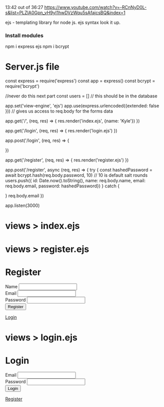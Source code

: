 13:42 out of 36:27  https://www.youtube.com/watch?v=-RCnNyD0L-s&list=PLZlA0Gpn_vH9yI1hwDVzWqu5sAfajcsBQ&index=1

ejs - templating library for node js. ejs syntax look it up.

### Install modules
npm i express ejs
npm i bcrypt



# Server.js file

const express = require('express')
const app = express()
const bcrypt = require('bcrypt')

//never do this next part
const users = [] // this should be in the database



app.set('view-engine', 'ejs')
app.use(express.urlencoded({extended: false })) // gives us access to req.body for the forms data

app.get('/', (req, res) => {
  res.render('index.ejs', {name: 'Kyle'})
})

app.get('/login', (req, res) => {
  res.render('login.ejs')
})

app.post('/login', (req, res) => {

})

app.get('/register', (req, res) => {
  res.render('register.ejs')
})

app.post('/register', async (req, res) => {
  try {
    const hashedPassword = await bcrypt.hash(req.body.password, 10) // 10 is default salt rounds
    users.push({ id: Date.now().toString(), name: req.body.name, email: req.body.email, password: hashedPassword})
  } catch {

  }
  req.body.email
})


app.listen(3000)

# views > index.ejs
<!-- <h1> Hi <%= name %></h1>  // ejs syntax, what ever the hell that is -->

# views > register.ejs
<h1>Register</h1>
<form action= '/register' method='POST'>
  <div>
    <label for='name'>Name</label>
    <input type='text' id='name' name='name' required>
  </div>
    <div>
    <label for='email'>Email</label>
    <input type='text' id='email' name='email' required>
  </div>
    <div>
    <label for='password'>Password</label>
    <input type='text' id='password' name='password' required>
  </div>
  <button type='submit'> Register</button>
</form>
<a href='/login'>Login </a>


# views > login.ejs
<h1>Login</h1>
<form action= '/login' method='POST'>
  <div>
    <label for='email'>Email</label>
    <input type='text' id='email' name='email' required>
  </div>
    <div>
    <label for='password'>Password</label>
    <input type='text' id='password' name='password' required>
  </div>
  <button type='submit'> Login</button>
</form>
<a href='/register'>Register</a>


